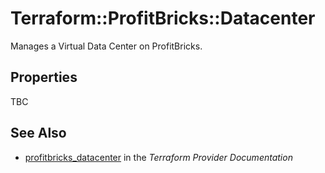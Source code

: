 # Terraform::ProfitBricks::Datacenter

Manages a Virtual Data Center on ProfitBricks.

## Properties

TBC

## See Also

* [profitbricks_datacenter](https://www.terraform.io/docs/providers/profitbricks/r/datacenter.html) in the _Terraform Provider Documentation_